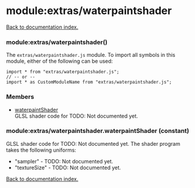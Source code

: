 # module:extras/waterpaintshader

[Back to documentation index.](index.md)

<a name='extras_waterpaintshader'></a>
### module:extras/waterpaintshader()

The <code>extras/waterpaintshader.js</code> module.
To import all symbols in this module, either of the following can be used:

    import * from "extras/waterpaintshader.js";
    // -- or --
    import * as CustomModuleName from "extras/waterpaintshader.js";

### Members

* [waterpaintShader](#extras_waterpaintshader.waterpaintShader)<br>GLSL shader code for TODO: Not documented yet.

<a name='extras_waterpaintshader.waterpaintShader'></a>
### module:extras/waterpaintshader.waterpaintShader (constant)

GLSL shader code for TODO: Not documented yet.
The shader program takes the following uniforms:<ul>
<li>"sampler" - TODO: Not documented yet.
<li>"textureSize" - TODO: Not documented yet.</ul>

[Back to documentation index.](index.md)
